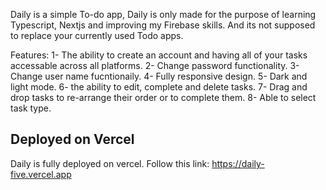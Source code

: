 Daily is a simple To-do app, Daily is only made for the purpose of learning Typescript, Nextjs and improving my Firebase skills. And its not supposed to replace your currently used Todo apps.

Features: 
 1- The ability to create an account and having all of your tasks accessable across all platforms.
 2- Change password functionality.
 3- Change user name fucntionaily.
 4- Fully responsive design.
 5- Dark and light mode.
 6- the ability to edit, complete and delete tasks.
 7- Drag and drop tasks to re-arrange their order or to complete them.
 8- Able to select task type.

 
## Deployed on Vercel

Daily is fully deployed on vercel. Follow this link: https://daily-five.vercel.app
